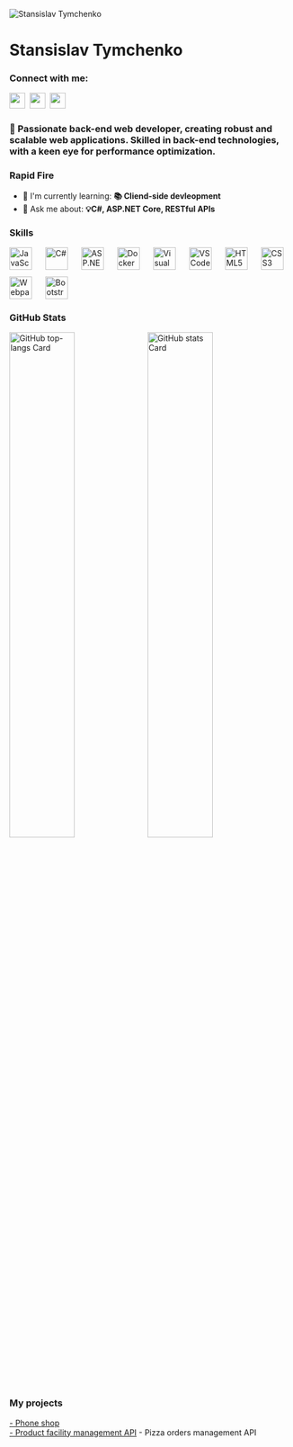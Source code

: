 ![Stansislav Tymchenko](https://user-images.githubusercontent.com/10498744/210012254-234538ff-d198-48aa-8964-37e6fd45d227.gif)

<div id="toc">
  <ul align="left" style="list-style: none">
    <summary>
      <h1>
        Stansislav Tymchenko
      </h1>
    </summary>
  </ul>
</div>

<h3>Connect with me:</h3>
<p><a href="https://github.com/sushilmagare10" target="_blank"><img src="https://img.shields.io/badge/GitHub-100000?logo=github&logoColor=white" height="28" style="margin-right: 4px"></a> <a href="https://www.linkedin.com/in/Stanislav Tymchenko" target="_blank"><img src="https://img.shields.io/badge/LinkedIn-0077B5?style=for-the-badge&logo=linkedin&logoColor=white" height="28" style="margin-right: 4px"></a> <a href="tim4chenko.stas@gmail.com" target="_blank"><img src="https://img.shields.io/badge/Gmail-D14836?style=for-the-badge&logo=gmail&logoColor=white" height="28" style="margin-right: 4px"></a></p>

 <h3>🚀 Passionate back-end web developer, creating robust and scalable web applications. Skilled in back-end technologies, with a keen eye for performance optimization.</h3>

<h3>Rapid Fire</h3>

- 🌱 I'm currently learning: **📚 Cliend-side devleopment**
- 💬 Ask me about: **💡C#, ASP.NET Core,  RESTful APIs**

 <h3>Skills</h3>

<div style="display: flex; flex-wrap: wrap; gap: 12px; justify-content: left;"><img src="https://img.shields.io/badge/JavaScript-F7DF1C?logo=javascript&logoColor=white" height="40" alt="JavaScript" style="margin-right: 12px"> <img src="https://cdn.jsdelivr.net/gh/devicons/devicon/icons/csharp/csharp-original.svg" height="40" alt="C#" style="margin-right: 12px"> <img src="https://cdn.jsdelivr.net/gh/devicons/devicon@latest/icons/dot-net/dot-net-original-wordmark.svg" height="40" alt="ASP.NET" style="margin-right: 12px"> <img src="https://cdn.jsdelivr.net/gh/devicons/devicon/icons/docker/docker-original.svg" height="40" alt="Docker" style="margin-right: 12px"> <img src="https://cdn.jsdelivr.net/gh/devicons/devicon@latest/icons/visualstudio/visualstudio-original.svg" height="40" alt="Visual Studio" style="margin-right: 12px"> <img src="https://cdn.jsdelivr.net/gh/devicons/devicon@latest/icons/vscode/vscode-original.svg" height="40" alt="VSCode" style="margin-right: 12px"> <img src="https://cdn.jsdelivr.net/gh/devicons/devicon/icons/html5/html5-original.svg" height="40" alt="HTML5" style="margin-right: 12px"> <img src="https://cdn.jsdelivr.net/gh/devicons/devicon/icons/css3/css3-original.svg" height="40" alt="CSS3" style="margin-right: 12px"> <img src="https://cdn.jsdelivr.net/gh/devicons/devicon/icons/webpack/webpack-plain.svg" height="40" alt="Webpack" style="margin-right: 12px"> <img src="https://cdn.jsdelivr.net/gh/devicons/devicon/icons/bootstrap/bootstrap-original.svg" height="40" alt="Bootstrap" style="margin-right: 12px"></div>

 <h3>GitHub Stats</h3>

<p>
  <img width="48%" src="https://github-readme-stats.vercel.app/api/top-langs?username=bebrochka1&theme=gotham&hide_title=false&layout=donut&langs_count=8&hide_progress=false&card_width=400&disable_animations=false&hide_border=true" alt="GitHub top-langs Card" />
  <img width="48%" src="https://github-readme-stats.vercel.app/api?username=bebrochka1&theme=default&cache_seconds=1800&border_radius=4&hide_title=false&hide_rank=false&show_icons=true&include_all_commits=true&line_height=25" alt="GitHub stats Card" />
</p>

<h3>My projects</h3>
<a href="https://github.com/EmberEl/worldoftanks"> - Phone shop</a><br/>
<a href="https://github.com/bebrochka1/TestTask"> - Product facility management API</a>
<a href-"https://github.com/bebrochka1/PizzaMeow/tree/master"> - Pizza orders management API</a>
